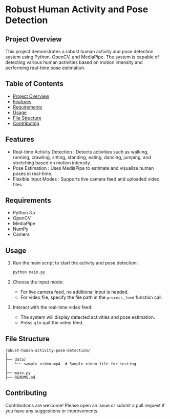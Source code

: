 # Robust Human Activity and Pose Detection

## Project Overview

This project demonstrates a robust human activity and pose detection system using Python, OpenCV, and MediaPipe. The system is capable of detecting various human activities based on motion intensity and performing real-time pose estimation.

## Table of Contents

- [Project Overview](#project-overview)
- [Features](#features)
- [Requirements](#requirements)
- [Usage](#usage)
- [File Structure](#file-structure)
- [Contributing](#contributing)

## Features

- Real-time Activity Detection : Detects activities such as walking, running, crawling, sitting, standing, eating, dancing, jumping, and stretching based on motion intensity.
- Pose Estimation : Uses MediaPipe to estimate and visualize human poses in real-time.
- Flexible Input Modes : Supports live camera feed and uploaded video files.

## Requirements

- Python 3.x
- OpenCV
- MediaPipe
- NumPy
- Camera

## Usage

1. Run the main script to start the activity and pose detection:

    ```bash
    python main.py
    ```

2. Choose the input mode:

    - For live camera feed, no additional input is needed.
    - For video file, specify the file path in the `process_feed` function call.

3. Interact with the real-time video feed:
    - The system will display detected activities and pose estimation.
    - Press `q` to quit the video feed.

## File Structure

```plaintext
robust-human-activity-pose-detection/
│
├── data/
│   └── sample_video.mp4  # Sample video file for testing
│
├── main.py
├── README.md
```

## Contributing
Contributions are welcome! Please open an issue or submit a pull request if you have any suggestions or improvements.

